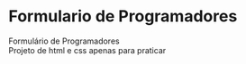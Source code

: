 # Formulario de Programadores
Formulário de Programadores<br>
Projeto de html e css apenas para praticar
